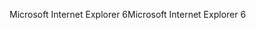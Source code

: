 <span data-ttu-id="cda2e-101">Microsoft Internet Explorer 6</span><span class="sxs-lookup"><span data-stu-id="cda2e-101">Microsoft Internet Explorer 6</span></span>